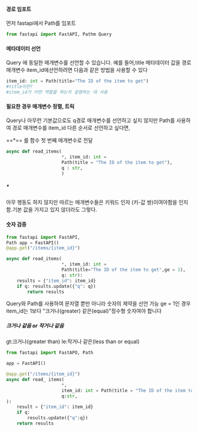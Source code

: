 
#### 경로 임포트
먼저 fastapi에서 Path를 임포트
```python
from fastapi import FastAPI, Pathm Query
```


#### 메타데이터 선언
Query 에 동일한 매개변수를 선언할 수 있습니다.
예를 들어,title 메타데이터 값을 경로 매개변수 item_id에선언하려면 다음과 같은 방법을 사용할 수 있다
```python
item_id: int = Path(title="The ID of the item to get")
#title이란?
#item_id가 어떤 역할을 하는지 설명하는 데 사용
```


#### 필요한 경우 매개변수 정렬, 트릭
Query나 아무런 기본값으로도 q경로 매개변수를 선언하고 싶지 않지만 Path를 사용하여 경로 매개변수를 item_id 다른 순서로 선언하고 싶다면,

==\*== 를 함수 첫 번째 매개변수로 전달
```python
async def read_items(
					 *, item_id: int = 
					 Path(title = "The ID of the item to get"),
					 q : str,
					 )
```
##### *
아무 행동도 하지 않지만 따르는 매개변수들은 키워드 인자 (키-값 쌍)이여야함을 인지함.기본 값을 가지고 있지 않더라도 그렇다.
#### 숫자 검증
```python
from fastapi import FastAPI, 
Path app = FastAPI() 
@app.get("/items/{item_id}") 

async def read_items(
					 *, item_id: int = 
					 Path(title="The ID of the item to get",ge = 1), 
					 q: str): 
	results = {"item_id": item_id} 
	if q: results.update({"q": q}) 
		return results
```
Query와 Path를 사용하여 문자열 뿐만 아니라 숫자의 제약을 선언 가능
ge = 1인 경우 item_id는 1보다 "크거나(greater) 같은(equal)"정수형 숫자여야 합니다


##### 크거나 같음 or 작거나 같음
gt:크거나(greater than)
le:작거나 같은(less than or equal)

```python
from fastapi import FastAPO, Path

app = FastAPI()

@app.get("/items/{item_id}")
async def read_ items(
					 *,
					 item_id: int = Path(title = "The ID of the item to get",ge = 0 , le = 1000),
					 q:str,
):
	result = {"item_id": item_id}
	if q:
		results.update({"q":q})
	return results
```
